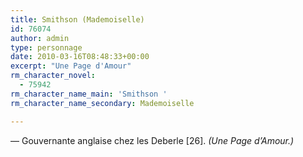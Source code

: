 ```yaml
---
title: Smithson (Mademoiselle)
id: 76074
author: admin
type: personnage
date: 2010-03-16T08:48:33+00:00
excerpt: "Une Page d'Amour"
rm_character_novel:
  - 75942
rm_character_name_main: 'Smithson '
rm_character_name_secondary: Mademoiselle

---
```

— Gouvernante anglaise chez les Deberle [26]. _(Une Page d&rsquo;Amour.)_